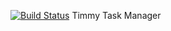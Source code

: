 [![Build Status](https://travis-ci.org/mstolbov/ttm.svg?branch=master)](https://travis-ci.org/mstolbov/ttm)
Timmy Task Manager
